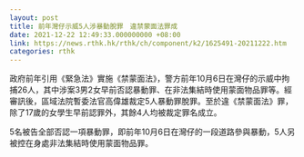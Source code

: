 ```yaml
---
layout: post
title: 前年灣仔示威5人涉暴動脫罪　違禁蒙面法罪成
date: 2021-12-22 12:49:33.000000000 +08:00
link: https://news.rthk.hk/rthk/ch/component/k2/1625491-20211222.htm
categories: rthk
---
```


政府前年引用《緊急法》實施《禁蒙面法》，警方前年10月6日在灣仔的示威中拘捕26人，其中涉案3男2女早前否認暴動罪、在非法集結時使用蒙面物品罪等。經審訊後，區域法院暫委法官高偉雄裁定5人暴動罪脫罪。至於違《禁蒙面法》罪，除了17歲的女學生早前認罪外，其餘4人均被裁定罪名成立。

5名被告全部否認一項暴動罪，即前年10月6日在灣仔的一段道路參與暴動，5人另被控在身處非法集結時使用蒙面物品罪。
